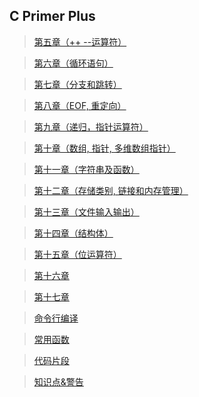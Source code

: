 ## C Primer Plus

> [第五章（++ --运算符）](http://39.106.214.140/CPrimerPlus/five.html)

> [第六章（循环语句）](http://39.106.214.140/CPrimerPlus/six.html)

> [第七章（分支和跳转）](http://39.106.214.140/CPrimerPlus/seven.html)

> [第八章（EOF, 重定向）](http://39.106.214.140/CPrimerPlus/eight.html)

> [第九章（递归，指针运算符）](http://39.106.214.140/CPrimerPlus/nine.html)

> [第十章（数组, 指针, 多维数组指针）](http://39.106.214.140/CPrimerPlus/ten.html)

> [第十一章（字符串及函数）](http://39.106.214.140/CPrimerPlus/eleven.html)

> [第十二章（存储类别, 链接和内存管理）](http://39.106.214.140/CPrimerPlus/twelve.html)

> [第十三章（文件输入输出）](http://39.106.214.140/CPrimerPlus/thirteen.html)

> [第十四章（结构体）](http://39.106.214.140/CPrimerPlus/fourteen.html)

> [第十五章（位运算符）](http://39.106.214.140/CPrimerPlus/fifteen.html)

> [第十六章](http://39.106.214.140/CPrimerPlus/sixteen.html)

> [第十七章](http://39.106.214.140/CPrimerPlus/seventeen.html)

> [命令行编译](http://39.106.214.140/CPrimerPlus/make.html)

> [常用函数](http://39.106.214.140/CPrimerPlus/function.html)

> [代码片段](http://39.106.214.140/CPrimerPlus/code.html)

> [知识点&警告](http://39.106.214.140/CPrimerPlus/tips.html)

 